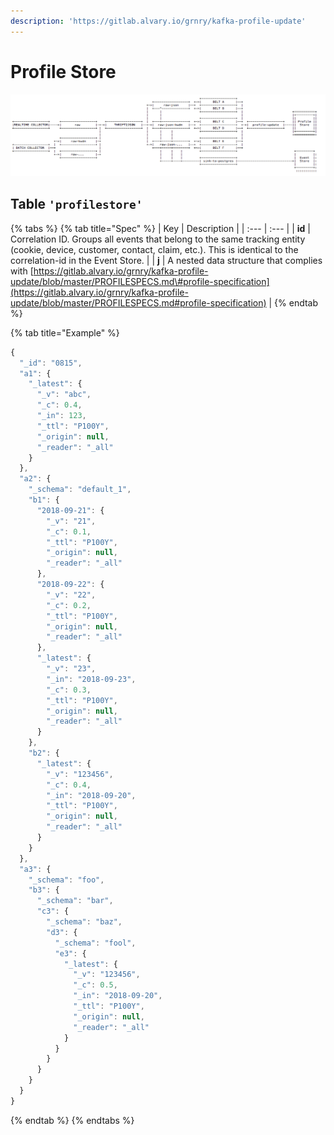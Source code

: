 ```yaml
---
description: 'https://gitlab.alvary.io/grnry/kafka-profile-update'
---
```


# Profile Store

![](../.gitbook/assets/profilestore.png)

## Table `'profilestore'`

{% tabs %}
{% tab title="Spec" %}
| Key | Description |
| :--- | :--- |
| **id**  | Correlation ID. Groups all events that belong to the same tracking entity \(cookie, device, customer, contact, claim, etc.\). This is identical to the correlation-id in the Event Store. |
| **j** | A nested data structure that complies with [https://gitlab.alvary.io/grnry/kafka-profile-update/blob/master/PROFILESPECS.md\#profile-specification](https://gitlab.alvary.io/grnry/kafka-profile-update/blob/master/PROFILESPECS.md#profile-specification) |
{% endtab %}

{% tab title="Example" %}
```javascript
{
  "_id": "0815",
  "a1": {
    "_latest": {
      "_v": "abc",
      "_c": 0.4,
      "_in": 123,
      "_ttl": "P100Y",
      "_origin": null,
      "_reader": "_all"
    }
  },
  "a2": {
    "_schema": "default_1",
    "b1": {
      "2018-09-21": {
        "_v": "21",
        "_c": 0.1,
        "_ttl": "P100Y",
        "_origin": null,
        "_reader": "_all"
      },
      "2018-09-22": {
        "_v": "22",
        "_c": 0.2,
        "_ttl": "P100Y",
        "_origin": null,
        "_reader": "_all"
      },
      "_latest": {
        "_v": "23",
        "_in": "2018-09-23",
        "_c": 0.3,
        "_ttl": "P100Y",
        "_origin": null,
        "_reader": "_all"
      }
    },
    "b2": {
      "_latest": {
        "_v": "123456",
        "_c": 0.4,
        "_in": "2018-09-20",
        "_ttl": "P100Y",
        "_origin": null,
        "_reader": "_all"
      }
    }
  },
  "a3": {
    "_schema": "foo",
    "b3": {
      "_schema": "bar",
      "c3": {
        "_schema": "baz",
        "d3": {
          "_schema": "fool",
          "e3": {
            "_latest": {
              "_v": "123456",
              "_c": 0.5,
              "_in": "2018-09-20",
              "_ttl": "P100Y",
              "_origin": null,
              "_reader": "_all"
            }
          }
        }
      }
    }
  }
}

```
{% endtab %}
{% endtabs %}

